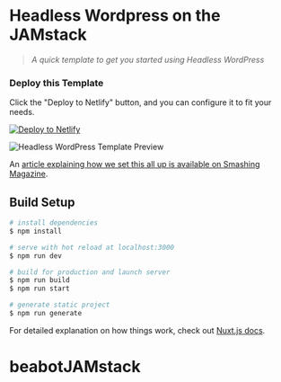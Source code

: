 # Headless Wordpress on the JAMstack

> _A quick template to get you started using Headless WordPress_

### Deploy this Template

Click the "Deploy to Netlify" button, and you can configure it to fit your needs.

[![Deploy to Netlify](https://www.netlify.com/img/deploy/button.svg)](https://app.netlify.com/start/deploy?repository=https://github.com/netlify-labs/headless-wp-nuxt?utm_source=github&utm_medium=headlesswp-sd&utm_campaign=devex)

![Headless WordPress Template Preview](https://i.ibb.co/4wkXsxj/fullpreview-smashing.png "Template preview")

An [article explaining how we set this all up is available on Smashing Magazine](https://www.smashingmagazine.com/2020/02/headless-wordpress-site-jamstack/).

## Build Setup

```bash
# install dependencies
$ npm install

# serve with hot reload at localhost:3000
$ npm run dev

# build for production and launch server
$ npm run build
$ npm run start

# generate static project
$ npm run generate
```

For detailed explanation on how things work, check out [Nuxt.js docs](https://nuxtjs.org).
# beabotJAMstack
